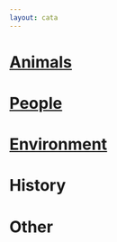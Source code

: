 ```yaml
---
layout: cata
---
```

<div class="cata1">
  <h1> <a href="animals.html">Animals</a> </h1>
 <h1> <a href="people.html">People</a> </h1>
  </div>
  <div class="cata2">
<h1> <a href="article_list.html">Environment</a> </h1>
<h1> History </h1>
<h1> Other </h1>
  </div>
